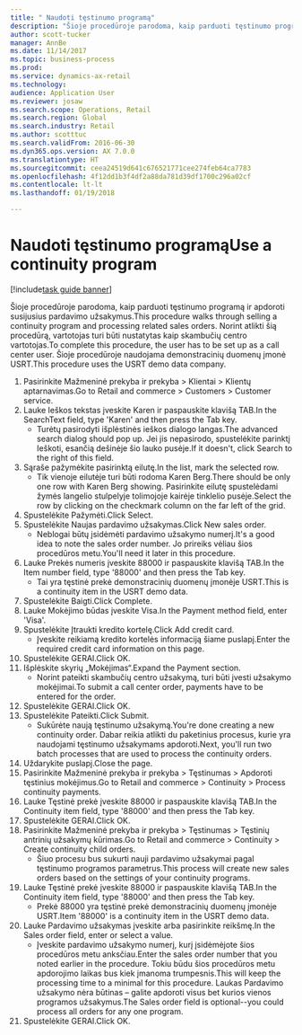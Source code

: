 ```yaml
--- 
title: " Naudoti tęstinumo programą"
description: "Šioje procedūroje parodoma, kaip parduoti tęstinumo programą ir apdoroti susijusius pardavimo užsakymus."
author: scott-tucker
manager: AnnBe
ms.date: 11/14/2017
ms.topic: business-process
ms.prod: 
ms.service: dynamics-ax-retail
ms.technology: 
audience: Application User
ms.reviewer: josaw
ms.search.scope: Operations, Retail
ms.search.region: Global
ms.search.industry: Retail
ms.author: scotttuc
ms.search.validFrom: 2016-06-30
ms.dyn365.ops.version: AX 7.0.0
ms.translationtype: HT
ms.sourcegitcommit: ceea24519d641c676521771cee274feb64ca7783
ms.openlocfilehash: 4f12dd1b3f4df2a88da781d39df1700c296a02cf
ms.contentlocale: lt-lt
ms.lasthandoff: 01/19/2018

---
```

# <a name="use-a-continuity-program"></a><span data-ttu-id="b8430-103"> Naudoti tęstinumo programą</span><span class="sxs-lookup"><span data-stu-id="b8430-103">Use a continuity program</span></span>

[!include[task guide banner](../includes/task-guide-banner.md)]

<span data-ttu-id="b8430-104">Šioje procedūroje parodoma, kaip parduoti tęstinumo programą ir apdoroti susijusius pardavimo užsakymus.</span><span class="sxs-lookup"><span data-stu-id="b8430-104">This procedure walks through selling a continuity program and processing related sales orders.</span></span> <span data-ttu-id="b8430-105">Norint atlikti šią procedūrą, vartotojas turi būti nustatytas kaip skambučių centro vartotojas.</span><span class="sxs-lookup"><span data-stu-id="b8430-105">To complete this procedure, the user has to be set up as a call center user.</span></span> <span data-ttu-id="b8430-106">Šioje procedūroje naudojama demonstracinių duomenų įmonė USRT.</span><span class="sxs-lookup"><span data-stu-id="b8430-106">This procedure uses the USRT demo data company.</span></span>

1. <span data-ttu-id="b8430-107">Pasirinkite Mažmeninė prekyba ir prekyba > Klientai > Klientų aptarnavimas.</span><span class="sxs-lookup"><span data-stu-id="b8430-107">Go to Retail and commerce > Customers > Customer service.</span></span>
2. <span data-ttu-id="b8430-108">Lauke Ieškos tekstas įveskite Karen ir paspauskite klavišą TAB.</span><span class="sxs-lookup"><span data-stu-id="b8430-108">In the SearchText field, type 'Karen' and then press the Tab key.</span></span>
    * <span data-ttu-id="b8430-109">Turėtų pasirodyti išplėstinės ieškos dialogo langas.</span><span class="sxs-lookup"><span data-stu-id="b8430-109">The advanced search dialog should pop up.</span></span> <span data-ttu-id="b8430-110">Jei jis nepasirodo, spustelėkite parinktį Ieškoti, esančią dešinėje šio lauko pusėje.</span><span class="sxs-lookup"><span data-stu-id="b8430-110">If it doesn't, click Search to the right of this field.</span></span>  
3. <span data-ttu-id="b8430-111">Sąraše pažymėkite pasirinktą eilutę.</span><span class="sxs-lookup"><span data-stu-id="b8430-111">In the list, mark the selected row.</span></span>
    * <span data-ttu-id="b8430-112">Tik vienoje eilutėje turi būti rodoma Karen Berg.</span><span class="sxs-lookup"><span data-stu-id="b8430-112">There should be only one row with Karen Berg showing.</span></span> <span data-ttu-id="b8430-113">Pasirinkite eilutę spustelėdami žymės langelio stulpelyje tolimojoje kairėje tinklelio pusėje.</span><span class="sxs-lookup"><span data-stu-id="b8430-113">Select the row by clicking on the checkmark column on the far left of the grid.</span></span>  
4. <span data-ttu-id="b8430-114">Spustelėkite Pažymėti.</span><span class="sxs-lookup"><span data-stu-id="b8430-114">Click Select.</span></span>
5. <span data-ttu-id="b8430-115">Spustelėkite Naujas pardavimo užsakymas.</span><span class="sxs-lookup"><span data-stu-id="b8430-115">Click New sales order.</span></span>
    * <span data-ttu-id="b8430-116">Neblogai būtų įsidėmėti pardavimo užsakymo numerį.</span><span class="sxs-lookup"><span data-stu-id="b8430-116">It's a good idea to note the sales order number.</span></span> <span data-ttu-id="b8430-117">Jo prireiks vėliau šios procedūros metu.</span><span class="sxs-lookup"><span data-stu-id="b8430-117">You'll need it later in this procedure.</span></span>  
6. <span data-ttu-id="b8430-118">Lauke Prekės numeris įveskite 88000 ir paspauskite klavišą TAB.</span><span class="sxs-lookup"><span data-stu-id="b8430-118">In the Item number field, type '88000' and then press the Tab key.</span></span>
    * <span data-ttu-id="b8430-119">Tai yra tęstinė prekė demonstracinių duomenų įmonėje USRT.</span><span class="sxs-lookup"><span data-stu-id="b8430-119">This is a continuity item in the USRT demo data.</span></span>  
7. <span data-ttu-id="b8430-120">Spustelėkite Baigti.</span><span class="sxs-lookup"><span data-stu-id="b8430-120">Click Complete.</span></span>
8. <span data-ttu-id="b8430-121">Lauke Mokėjimo būdas įveskite Visa.</span><span class="sxs-lookup"><span data-stu-id="b8430-121">In the Payment method field, enter 'Visa'.</span></span>
9. <span data-ttu-id="b8430-122">Spustelėkite Įtraukti kredito kortelę.</span><span class="sxs-lookup"><span data-stu-id="b8430-122">Click Add credit card.</span></span>
    * <span data-ttu-id="b8430-123">Įveskite reikiamą kredito kortelės informaciją šiame puslapį.</span><span class="sxs-lookup"><span data-stu-id="b8430-123">Enter the required credit card information on this page.</span></span>  
10. <span data-ttu-id="b8430-124">Spustelėkite GERAI.</span><span class="sxs-lookup"><span data-stu-id="b8430-124">Click OK.</span></span>
11. <span data-ttu-id="b8430-125">Išplėskite skyrių „Mokėjimas“.</span><span class="sxs-lookup"><span data-stu-id="b8430-125">Expand the Payment section.</span></span>
    * <span data-ttu-id="b8430-126">Norint pateikti skambučių centro užsakymą, turi būti įvesti užsakymo mokėjimai.</span><span class="sxs-lookup"><span data-stu-id="b8430-126">To submit a call center order, payments have to be entered for the order.</span></span>  
12. <span data-ttu-id="b8430-127">Spustelėkite GERAI.</span><span class="sxs-lookup"><span data-stu-id="b8430-127">Click OK.</span></span>
13. <span data-ttu-id="b8430-128">Spustelėkite Pateikti.</span><span class="sxs-lookup"><span data-stu-id="b8430-128">Click Submit.</span></span>
    * <span data-ttu-id="b8430-129">Sukūrėte naują tęstinumo užsakymą.</span><span class="sxs-lookup"><span data-stu-id="b8430-129">You're done creating a new continuity order.</span></span> <span data-ttu-id="b8430-130">Dabar reikia atlikti du paketinius procesus, kurie yra naudojami tęstinumo užsakymams apdoroti.</span><span class="sxs-lookup"><span data-stu-id="b8430-130">Next, you'll run two batch processes that are used to process the continuity orders.</span></span>  
14. <span data-ttu-id="b8430-131">Uždarykite puslapį.</span><span class="sxs-lookup"><span data-stu-id="b8430-131">Close the page.</span></span>
15. <span data-ttu-id="b8430-132">Pasirinkite Mažmeninė prekyba ir prekyba > Tęstinumas > Apdoroti tęstinius mokėjimus.</span><span class="sxs-lookup"><span data-stu-id="b8430-132">Go to Retail and commerce > Continuity > Process continuity payments.</span></span>
16. <span data-ttu-id="b8430-133">Lauke Tęstinė prekė įveskite 88000 ir paspauskite klavišą TAB.</span><span class="sxs-lookup"><span data-stu-id="b8430-133">In the Continuity item field, type '88000' and then press the Tab key.</span></span>
17. <span data-ttu-id="b8430-134">Spustelėkite GERAI.</span><span class="sxs-lookup"><span data-stu-id="b8430-134">Click OK.</span></span>
18. <span data-ttu-id="b8430-135">Pasirinkite Mažmeninė prekyba ir prekyba > Tęstinumas > Tęstinių antrinių užsakymų kūrimas.</span><span class="sxs-lookup"><span data-stu-id="b8430-135">Go to Retail and commerce > Continuity > Create continuity child orders.</span></span>
    * <span data-ttu-id="b8430-136">Šiuo procesu bus sukurti nauji pardavimo užsakymai pagal tęstinumo programos parametrus.</span><span class="sxs-lookup"><span data-stu-id="b8430-136">This process will create new sales orders based on the settings of your continuity programs.</span></span>  
19. <span data-ttu-id="b8430-137">Lauke Tęstinė prekė įveskite 88000 ir paspauskite klavišą TAB.</span><span class="sxs-lookup"><span data-stu-id="b8430-137">In the Continuity item field, type '88000' and then press the Tab key.</span></span>
    * <span data-ttu-id="b8430-138">Prekė 88000 yra tęstinė prekė demonstracinių duomenų įmonėje USRT.</span><span class="sxs-lookup"><span data-stu-id="b8430-138">Item '88000' is a continuity item in the USRT demo data.</span></span>  
20. <span data-ttu-id="b8430-139">Lauke Pardavimo užsakymas įveskite arba pasirinkite reikšmę.</span><span class="sxs-lookup"><span data-stu-id="b8430-139">In the Sales order field, enter or select a value.</span></span>
    * <span data-ttu-id="b8430-140">Įveskite pardavimo užsakymo numerį, kurį įsidėmėjote šios procedūros metu anksčiau.</span><span class="sxs-lookup"><span data-stu-id="b8430-140">Enter the sales order number that you noted earlier in the procedure.</span></span> <span data-ttu-id="b8430-141">Tokiu būdu šios procedūros metu apdorojimo laikas bus kiek įmanoma trumpesnis.</span><span class="sxs-lookup"><span data-stu-id="b8430-141">This will keep the processing time to a minimal for this procedure.</span></span> <span data-ttu-id="b8430-142">Laukas Pardavimo užsakymo nėra būtinas – galite apdoroti visus bet kurios vienos programos užsakymus.</span><span class="sxs-lookup"><span data-stu-id="b8430-142">The Sales order field is optional--you could process all orders for any one program.</span></span>  
21. <span data-ttu-id="b8430-143">Spustelėkite GERAI.</span><span class="sxs-lookup"><span data-stu-id="b8430-143">Click OK.</span></span>


